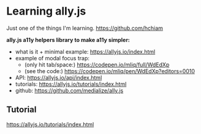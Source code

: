 # Learning ally.js

Just one of the things I'm learning. https://github.com/hchiam

**ally.js a11y helpers library to make a11y simpler:**

- what is it + minimal example: https://allyjs.io/index.html
- example of modal focus trap:
  - (only hit tab/space:) https://codepen.io/mliq/full/WdEdXp
  - (see the code:) https://codepen.io/mliq/pen/WdEdXp?editors=0010
- API: https://allyjs.io/api/index.html
- tutorials: https://allyjs.io/tutorials/index.html
- github: https://github.com/medialize/ally.js

## Tutorial

https://allyjs.io/tutorials/index.html
